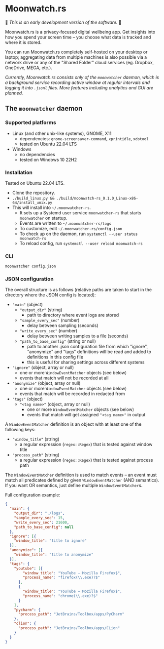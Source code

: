 # Moonwatch.rs

🚧 _This is an early development version of the software._ 🚧

Moonwatch.rs is a privacy-focused digital wellbeing app. Get insights into how you
spend your screen time – you choose what data is tracked and where it is stored.

You can run Moonwatch.rs completely self-hosted on your desktop or laptop;
aggregating data from multiple machines is also possible via a network drive or
any of the "Shared Folder" cloud services (eg. Dropbox, OneDrive, MEGA, etc.).

_Currently, Moonwatch.rs consists only of the `moonwatcher` daemon, which is a 
background service recording active window at regular intervals and logging it
into `.jsonl` files. More features including analytics and GUI are planned._

## The `moonwatcher` daemon

### Supported platforms

- Linux (and other unix-like systems), GNOME, X11
  - dependencies: `gnome-screensaver-command`, `xprintidle`, `xdotool`
  - tested on Ubuntu 22.04 LTS
- Windows
  - no dependencies
  - tested on Windows 10 22H2

### Installation

Tested on Ubuntu 22.04 LTS.

- Clone the repository.
- `./build_linux.py && ./build/moonwatch-rs_0.1.0_Linux-x86-64/install_unix.py`
- This will install into `~/.moonwatcher-rs`.
  - It sets up a Systemd user service `moonwatcher-rs` that starts `moonwatcher` on startup.
  - Events are written to `~/.moonwatcher-rs/logs`
  - To customize, edit `~/.moonwatcher-rs/config.json`
  - To check up on the daemon, run `systemctl --user status moonwatch-rs`
  - To reload config, run `systemctl --user reload moonwatch-rs`

### CLI

```sh
moonwatcher config.json
```

### JSON configuration

The overall structure is as follows (relative paths are taken to start in the directory where the JSON config is located):

- `"main"` (object)
  - `"output_dir"` (string)
    - path to directory where event logs are stored
  - `"sample_every_sec"` (number)
    - delay between sampling (seconds)
  - `"write_every_sec"` (number)
    - delay between writing samples to a file (seconds)
  - `"path_to_base_config"` (string or null)
    - path to another .json configuration file from which "ignore", "anonymize" and "tags" definitions will be read and added to definitions in this config file
    - this is useful for sharing settings across different systems
- `"ignore"` (object, array or null)
  - one or more `WindowEventMatcher` objects (see below)
  - events that match will not be recorded at all
- `"anonymize"` (object, array or null)
  - one or more `WindowEventMatcher` objects (see below)
  - events that match will be recorded in redacted from
- `"tags"` (object)
  - `"<tag name>"` (object, array or null)
    - one or more `WindowEventMatcher` objects (see below)
    - events that match will get assigned `"<tag name>"` in output

A `WindowEventMatcher` definition is an object with at least one of the following keys:

- `"window_title"` (string)
  - a regular expression (`regex::Regex`) that is tested against window title
- `"process_path"` (string)
  - a regular expression (`regex::Regex`) that is tested against process path

The `WindowEventMatcher` definition is used to match events – an event must match
all predicates defined by given `WindowEventMatcher` (AND semantics). If you want
OR semantics, just define multiple `WindowEventMatcher`s.

Full configuration example:

```json
{
  "main": {
    "output_dir": "./logs",
    "sample_every_sec": 15,
    "write_every_sec": 21600,
    "path_to_base_config": null
  },
  "ignore": [{
    "window_title": "title to ignore"
  }],
  "anonymize": [{
    "window_title": "title to anonymize"
  }],
  "tags": {
    "youtube": [{
        "window_title": "YouTube — Mozilla Firefox$",
        "process_name": "firefox(\\.exe)?$"
      },
      {
        "window_title": "YouTube — Mozilla Firefox$",
        "process_name": "chrome(\\.exe)?$"
      }
    ],
    "pycharm": {
      "process_path": "JetBrains/Toolbox/apps/PyCharm"
    },
    "clion": {
      "process_path": "JetBrains/Toolbox/apps/CLion"
    }
  }
}
```
